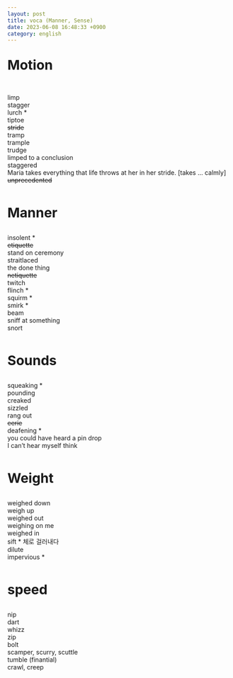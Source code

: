 ```yaml
---
layout: post
title: voca (Manner, Sense)
date: 2023-06-08 16:48:33 +0900
category: english
---
```

<p style="font-size:30px;"><b> Motion </b></p>
<br/>
limp
<br/>
stagger
<br/>
lurch *
<br/>
tiptoe
<br/>
<del>stride</del>
<br/>
tramp
<br/>
trample
<br/>
trudge
<br/>
limped to a conclusion
<br/>
staggered
<br/>
Maria takes everything that life throws at her in her stride. [takes ... 
calmly]
<br/>
<del>unprecedented</del>
<br/>
<br/>
<p style="font-size:30px;"><b> Manner </b></p>
insolent *
<br/>
<del>etiquette</del>
<br/>
stand on ceremony
<br/>
straitlaced
<br/>
the done thing
<br/>
<del>netiquette</del>
<br/>
twitch
<br/>
flinch *
<br/>
squirm *
<br/>
smirk *
<br/>
beam
<br/>
sniff at something
<br/>
snort
<br/>
<br/>
<p style="font-size:30px;"><b> Sounds </b></p>
squeaking *
<br/>
pounding
<br/>
creaked
<br/>
sizzled
<br/>
rang out
<br/>
<del>eerie</del>
<br/>
deafening *
<br/>
you could have heard a pin drop
<br/>
I can’t hear myself think
<br/>
<br/>
<p style="font-size:30px;"><b> Weight </b></p>
weighed down
<br/>
weigh up
<br/>
weighed out
<br/>
weighing on me
<br/>
weighed in
<br/>
sift * 체로 걸러내다
<br/>
dilute
<br/>
impervious *

<br/>

<br/>
<p style="font-size:30px;"><b> speed </b></p>

nip
<br/>
dart
<br/>
whizz
<br/>
zip
<br/>
bolt
<br/>
scamper, scurry, scuttle
<br/>
tumble (finantial)
<br/>
crawl, creep
<br/>